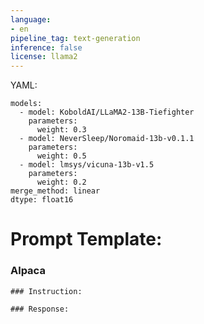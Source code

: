 ```yaml
---
language:
- en
pipeline_tag: text-generation
inference: false
license: llama2
---
```


YAML:
```
models:
  - model: KoboldAI/LLaMA2-13B-Tiefighter
    parameters:
      weight: 0.3
  - model: NeverSleep/Noromaid-13b-v0.1.1
    parameters:
      weight: 0.5
  - model: lmsys/vicuna-13b-v1.5
    parameters:
      weight: 0.2
merge_method: linear
dtype: float16
```

# Prompt Template:
### Alpaca
```
### Instruction:

### Response:

```